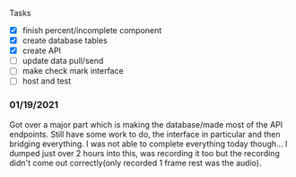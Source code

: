 Tasks
- [x] finish percent/incomplete component
- [x] create database tables
- [x] create API
- [ ] update data pull/send
- [ ] make check mark interface
- [ ] host and test

### 01/19/2021

Got over a major part which is making the database/made most of the API endpoints.
Still have some work to do, the interface in particular and then bridging everything.
I was not able to complete everything today though... I dumped just over 2 hours into this, was recording it too but the recording didn't come out correctly(only recorded 1 frame rest was the audio).